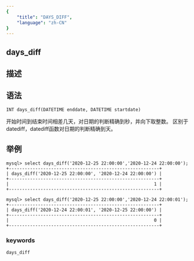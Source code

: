 ```yaml
---
{
    "title": "DAYS_DIFF",
    "language": "zh-CN"
}
---
```


## days_diff
## 描述
## 语法

`INT days_diff(DATETIME enddate, DATETIME startdate)`

开始时间到结束时间相差几天，对日期的判断精确到秒，并向下取整数。
区别于datediff，datediff函数对日期的判断精确到天。
## 举例

```
mysql> select days_diff('2020-12-25 22:00:00','2020-12-24 22:00:00');
+---------------------------------------------------------+
| days_diff('2020-12-25 22:00:00', '2020-12-24 22:00:00') |
+---------------------------------------------------------+
|                                                       1 |
+---------------------------------------------------------+

mysql> select days_diff('2020-12-25 22:00:00','2020-12-24 22:00:01');
+---------------------------------------------------------+
| days_diff('2020-12-24 22:00:01', '2020-12-25 22:00:00') |
+---------------------------------------------------------+
|                                                       0 |
+---------------------------------------------------------+
```

### keywords

    days_diff
